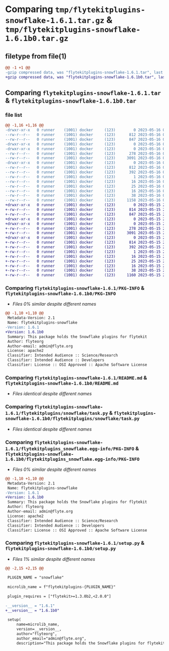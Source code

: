 # Comparing `tmp/flytekitplugins-snowflake-1.6.1.tar.gz` & `tmp/flytekitplugins-snowflake-1.6.1b0.tar.gz`

## filetype from file(1)

```diff
@@ -1 +1 @@
-gzip compressed data, was "flytekitplugins-snowflake-1.6.1.tar", last modified: Tue May 16 00:12:37 2023, max compression
+gzip compressed data, was "flytekitplugins-snowflake-1.6.1b0.tar", last modified: Mon May 15 22:07:10 2023, max compression
```

## Comparing `flytekitplugins-snowflake-1.6.1.tar` & `flytekitplugins-snowflake-1.6.1b0.tar`

### file list

```diff
@@ -1,16 +1,16 @@
-drwxr-xr-x   0 runner    (1001) docker     (123)        0 2023-05-16 00:12:37.082345 flytekitplugins-snowflake-1.6.1/
--rw-r--r--   0 runner    (1001) docker     (123)      812 2023-05-16 00:12:37.082345 flytekitplugins-snowflake-1.6.1/PKG-INFO
--rw-r--r--   0 runner    (1001) docker     (123)      847 2023-05-16 00:12:01.000000 flytekitplugins-snowflake-1.6.1/README.md
-drwxr-xr-x   0 runner    (1001) docker     (123)        0 2023-05-16 00:12:37.082345 flytekitplugins-snowflake-1.6.1/flytekitplugins/
-drwxr-xr-x   0 runner    (1001) docker     (123)        0 2023-05-16 00:12:37.082345 flytekitplugins-snowflake-1.6.1/flytekitplugins/snowflake/
--rw-r--r--   0 runner    (1001) docker     (123)      278 2023-05-16 00:12:01.000000 flytekitplugins-snowflake-1.6.1/flytekitplugins/snowflake/__init__.py
--rw-r--r--   0 runner    (1001) docker     (123)     3091 2023-05-16 00:12:01.000000 flytekitplugins-snowflake-1.6.1/flytekitplugins/snowflake/task.py
-drwxr-xr-x   0 runner    (1001) docker     (123)        0 2023-05-16 00:12:37.082345 flytekitplugins-snowflake-1.6.1/flytekitplugins_snowflake.egg-info/
--rw-r--r--   0 runner    (1001) docker     (123)      812 2023-05-16 00:12:37.000000 flytekitplugins-snowflake-1.6.1/flytekitplugins_snowflake.egg-info/PKG-INFO
--rw-r--r--   0 runner    (1001) docker     (123)      392 2023-05-16 00:12:37.000000 flytekitplugins-snowflake-1.6.1/flytekitplugins_snowflake.egg-info/SOURCES.txt
--rw-r--r--   0 runner    (1001) docker     (123)        1 2023-05-16 00:12:37.000000 flytekitplugins-snowflake-1.6.1/flytekitplugins_snowflake.egg-info/dependency_links.txt
--rw-r--r--   0 runner    (1001) docker     (123)       16 2023-05-16 00:12:37.000000 flytekitplugins-snowflake-1.6.1/flytekitplugins_snowflake.egg-info/namespace_packages.txt
--rw-r--r--   0 runner    (1001) docker     (123)       25 2023-05-16 00:12:37.000000 flytekitplugins-snowflake-1.6.1/flytekitplugins_snowflake.egg-info/requires.txt
--rw-r--r--   0 runner    (1001) docker     (123)       16 2023-05-16 00:12:37.000000 flytekitplugins-snowflake-1.6.1/flytekitplugins_snowflake.egg-info/top_level.txt
--rw-r--r--   0 runner    (1001) docker     (123)       38 2023-05-16 00:12:37.086345 flytekitplugins-snowflake-1.6.1/setup.cfg
--rw-r--r--   0 runner    (1001) docker     (123)     1158 2023-05-16 00:12:27.000000 flytekitplugins-snowflake-1.6.1/setup.py
+drwxr-xr-x   0 runner    (1001) docker     (123)        0 2023-05-15 22:07:10.119784 flytekitplugins-snowflake-1.6.1b0/
+-rw-r--r--   0 runner    (1001) docker     (123)      814 2023-05-15 22:07:10.115784 flytekitplugins-snowflake-1.6.1b0/PKG-INFO
+-rw-r--r--   0 runner    (1001) docker     (123)      847 2023-05-15 22:06:44.000000 flytekitplugins-snowflake-1.6.1b0/README.md
+drwxr-xr-x   0 runner    (1001) docker     (123)        0 2023-05-15 22:07:10.115784 flytekitplugins-snowflake-1.6.1b0/flytekitplugins/
+drwxr-xr-x   0 runner    (1001) docker     (123)        0 2023-05-15 22:07:10.115784 flytekitplugins-snowflake-1.6.1b0/flytekitplugins/snowflake/
+-rw-r--r--   0 runner    (1001) docker     (123)      278 2023-05-15 22:06:44.000000 flytekitplugins-snowflake-1.6.1b0/flytekitplugins/snowflake/__init__.py
+-rw-r--r--   0 runner    (1001) docker     (123)     3091 2023-05-15 22:06:44.000000 flytekitplugins-snowflake-1.6.1b0/flytekitplugins/snowflake/task.py
+drwxr-xr-x   0 runner    (1001) docker     (123)        0 2023-05-15 22:07:10.115784 flytekitplugins-snowflake-1.6.1b0/flytekitplugins_snowflake.egg-info/
+-rw-r--r--   0 runner    (1001) docker     (123)      814 2023-05-15 22:07:10.000000 flytekitplugins-snowflake-1.6.1b0/flytekitplugins_snowflake.egg-info/PKG-INFO
+-rw-r--r--   0 runner    (1001) docker     (123)      392 2023-05-15 22:07:10.000000 flytekitplugins-snowflake-1.6.1b0/flytekitplugins_snowflake.egg-info/SOURCES.txt
+-rw-r--r--   0 runner    (1001) docker     (123)        1 2023-05-15 22:07:10.000000 flytekitplugins-snowflake-1.6.1b0/flytekitplugins_snowflake.egg-info/dependency_links.txt
+-rw-r--r--   0 runner    (1001) docker     (123)       16 2023-05-15 22:07:10.000000 flytekitplugins-snowflake-1.6.1b0/flytekitplugins_snowflake.egg-info/namespace_packages.txt
+-rw-r--r--   0 runner    (1001) docker     (123)       25 2023-05-15 22:07:10.000000 flytekitplugins-snowflake-1.6.1b0/flytekitplugins_snowflake.egg-info/requires.txt
+-rw-r--r--   0 runner    (1001) docker     (123)       16 2023-05-15 22:07:10.000000 flytekitplugins-snowflake-1.6.1b0/flytekitplugins_snowflake.egg-info/top_level.txt
+-rw-r--r--   0 runner    (1001) docker     (123)       38 2023-05-15 22:07:10.119784 flytekitplugins-snowflake-1.6.1b0/setup.cfg
+-rw-r--r--   0 runner    (1001) docker     (123)     1160 2023-05-15 22:07:00.000000 flytekitplugins-snowflake-1.6.1b0/setup.py
```

### Comparing `flytekitplugins-snowflake-1.6.1/PKG-INFO` & `flytekitplugins-snowflake-1.6.1b0/PKG-INFO`

 * *Files 0% similar despite different names*

```diff
@@ -1,10 +1,10 @@
 Metadata-Version: 2.1
 Name: flytekitplugins-snowflake
-Version: 1.6.1
+Version: 1.6.1b0
 Summary: This package holds the Snowflake plugins for flytekit
 Author: flyteorg
 Author-email: admin@flyte.org
 License: apache2
 Classifier: Intended Audience :: Science/Research
 Classifier: Intended Audience :: Developers
 Classifier: License :: OSI Approved :: Apache Software License
```

### Comparing `flytekitplugins-snowflake-1.6.1/README.md` & `flytekitplugins-snowflake-1.6.1b0/README.md`

 * *Files identical despite different names*

### Comparing `flytekitplugins-snowflake-1.6.1/flytekitplugins/snowflake/task.py` & `flytekitplugins-snowflake-1.6.1b0/flytekitplugins/snowflake/task.py`

 * *Files identical despite different names*

### Comparing `flytekitplugins-snowflake-1.6.1/flytekitplugins_snowflake.egg-info/PKG-INFO` & `flytekitplugins-snowflake-1.6.1b0/flytekitplugins_snowflake.egg-info/PKG-INFO`

 * *Files 0% similar despite different names*

```diff
@@ -1,10 +1,10 @@
 Metadata-Version: 2.1
 Name: flytekitplugins-snowflake
-Version: 1.6.1
+Version: 1.6.1b0
 Summary: This package holds the Snowflake plugins for flytekit
 Author: flyteorg
 Author-email: admin@flyte.org
 License: apache2
 Classifier: Intended Audience :: Science/Research
 Classifier: Intended Audience :: Developers
 Classifier: License :: OSI Approved :: Apache Software License
```

### Comparing `flytekitplugins-snowflake-1.6.1/setup.py` & `flytekitplugins-snowflake-1.6.1b0/setup.py`

 * *Files 1% similar despite different names*

```diff
@@ -2,15 +2,15 @@
 
 PLUGIN_NAME = "snowflake"
 
 microlib_name = f"flytekitplugins-{PLUGIN_NAME}"
 
 plugin_requires = ["flytekit>=1.3.0b2,<2.0.0"]
 
-__version__ = "1.6.1"
+__version__ = "1.6.1b0"
 
 setup(
     name=microlib_name,
     version=__version__,
     author="flyteorg",
     author_email="admin@flyte.org",
     description="This package holds the Snowflake plugins for flytekit",
```

